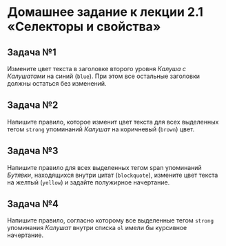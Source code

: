 # Домашнее задание к лекции 2.1 «Селекторы и свойства»

## Задача №1
Измените цвет текста в заголовке второго уровня *Калуша с Калушатами* на синий (`blue`). При этом все остальные заголовки должны остаться без изменений.

## Задача №2
Напишите правило, которое изменит цвет текста для всех выделенных тегом `strong` упоминаний *Калушат* на коричневый (`brown`) цвет.

## Задача №3
Напишите правило для всех выделенных тегом span упоминаний *Бутявки*, находящихся внутри цитат (`blockquote`), измените цвет текста на желтый (`yellow`) и задайте полужирное начертание.

## Задача №4
Напишите правило, согласно которому все выделенные тегом `strong` упоминания *Калушат* внутри списка `ol` имели бы курсивное начертание.